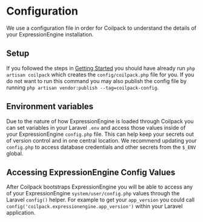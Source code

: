 # Configuration

We use a configuration file in order for Coilpack to understand the details of your ExpressionEngine installation.

## Setup

If you followed the steps in [Getting Started](./getting-started.md) you should have already run `php artisan coilpack` which creates the `config/coilpack.php` file for you.  If you do not want to run this command you may also publish the config file by running `php artisan vendor:publish --tag=coilpack-config`.

## Environment variables

Due to the nature of how ExpressionEngine is loaded through Coilpack you can set variables in your Laravel `.env` and access those values inside of your ExpressionEngine `config.php` file.  This can help keep your secrets out of version control and in one central location.  We recommend updating your `config.php` to access database credentials and other secrets from the `$_ENV` global.

## Accessing ExpressionEngine Config Values

After Coilpack bootstraps ExpressionEngine you will be able to access any of your ExpressionEngine `system/user/config.php` values through the Laravel `config()` helper.  For example to get your `app_version` you could call `config('coilpack.expressionengine.app_version')`  within your Laravel application.